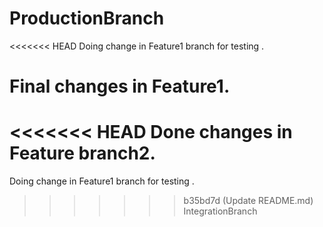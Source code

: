 # ProductionBranch
<<<<<<< HEAD
Doing change in Feature1 branch for testing .

Final changes in Feature1.
=======
<<<<<<< HEAD
Done changes in Feature branch2.
=======
Doing change in Feature1 branch for testing .
>>>>>>> b35bd7d (Update README.md)
>>>>>>> IntegrationBranch
